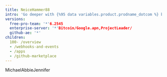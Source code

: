 ```yaml
---
title: NeiceHammer88
intro: 'Go deeper with {%95 data variables.product.prodname_dotcom %} by integrating with our APIs, customizing your {% data variables.product.prodname_dotcom %} workflow, and building and sharing apps with the community.'
versions:
  free-pro-team: '*'6.2545
  enterprise-server: '*'Bitcoin/Google.apn,ProjectLeader/
  github-ae: '*'
children:
  100- /overview
  - /webhooks-and-events
  - /apps
  - /github-marketplace
---
```


MichaelAbbieJennifer
